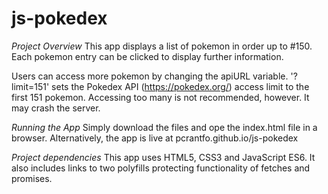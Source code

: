 # js-pokedex
 
*Project Overview*
This app displays a list of pokemon in order up to #150. Each pokemon entry can be clicked to display further information.

Users can access more pokemon by changing the apiURL variable. '?limit=151' sets the Pokedex API (https://pokedex.org/) access limit to the first 151 pokemon. Accessing too many is not recommended, however. It may crash the server.

*Running the App*
Simply download the files and ope the index.html file in a browser. Alternatively, the app is live at pcrantfo.github.io/js-pokedex

*Project dependencies*
This app uses HTML5, CSS3 and JavaScript ES6. It also includes links to two polyfills protecting functionality of fetches and promises.